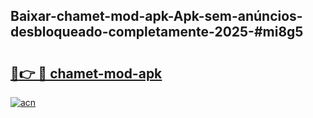 ## Baixar-chamet-mod-apk-Apk-sem-anúncios-desbloqueado-completamente-2025-#mi8g5

# <h2><a href="https://ainizakaria.my?title=chamet-mod-apk&ref=22M">🔗👉 🔴 chamet-mod-apk</a></h2>

[![acn](https://github.com/user-attachments/assets/0f9c940e-d8b0-45ae-aac7-cd30a18b3e1c)](https://ainizakaria.my?title=chamet-mod-apk&ref=22M)

